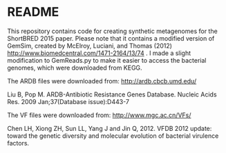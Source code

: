 # README #

This repository contains code for creating synthetic metagenomes for the ShortBRED 2015 paper. Please note that it contains a modified version of GemSim, created by McElroy, Luciani, and Thomas (2012) http://www.biomedcentral.com/1471-2164/13/74 . I made a slight modification to GemReads.py to make it easier to access the bacterial genomes, which were downloaded from KEGG. 

The ARDB files were downloaded from:
http://ardb.cbcb.umd.edu/

Liu B, Pop M. ARDB-Antibiotic Resistance Genes Database. Nucleic Acids Res. 2009 Jan;37(Database issue):D443-7

The VF files were downloaded from:
http://www.mgc.ac.cn/VFs/

Chen LH, Xiong ZH, Sun LL, Yang J and Jin Q, 2012. VFDB 2012 update: toward the genetic diversity and molecular evolution of bacterial virulence factors.

